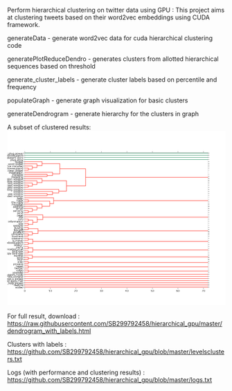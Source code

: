 Perform hierarchical clustering on twitter data using GPU : 
This project aims at clustering tweets based on their word2vec embeddings using CUDA framework.

generateData - generate word2vec data for cuda hierarchical clustering code

generatePlotReduceDendro - generates clusters from allotted hierarchical sequences based on threshold

generate_cluster_labels - generate cluster labels based on percentile and frequency

populateGraph - generate graph visualization for basic clusters

generateDendrogram - generate hierarchy for the clusters in graph


A subset of clustered results:
![alt text](https://github.com/SB299792458/hierarchical_gpu/blob/master/newplot.png?raw=true)

For full result, download : https://raw.githubusercontent.com/SB299792458/hierarchical_gpu/master/dendrogram_with_labels.html

Clusters with labels : https://github.com/SB299792458/hierarchical_gpu/blob/master/levelsclusters.txt

Logs (with performance and clustering results) : https://github.com/SB299792458/hierarchical_gpu/blob/master/logs.txt
